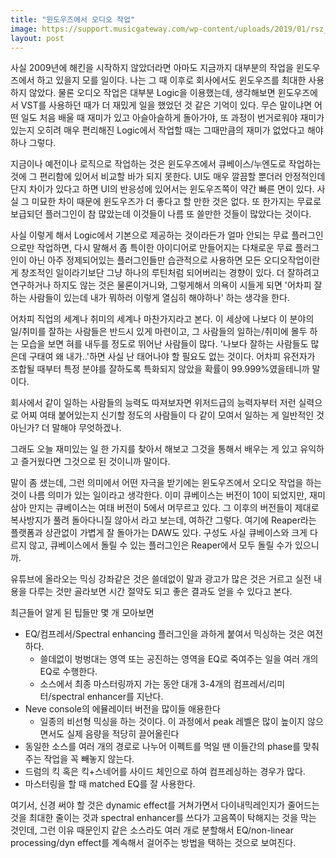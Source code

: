 ```yaml
---
title: "윈도우즈에서 오디오 작업"
image: https://support.musicgateway.com/wp-content/uploads/2019/01/rsz_reaper_teaser.png
layout: post
---
```


사실 2009년에 해킨을 시작하지 않았더라면 아마도 지금까지 대부분의 작업을 윈도우즈에서 하고 있을지 모를 일이다. 나는 그 때 이후로 회사에서도 윈도우즈를 최대한 사용하지 않았다. 물론 오디오 작업은 대부분 Logic을 이용했는데, 생각해보면 윈도우즈에서 VST를 사용하던 때가 더 재밌게 일을 했었던 것 같은 기억이 있다. 무슨 말이냐면 어떤 일도 처음 배울 때 재미가 있고 아슬아슬하게 돌아가야, 또 과정이 번거로워야 재미가 있는지 오히려 매우 편리해진 Logic에서 작업할 때는 그때만큼의 재미가 없었다고 해야 하나 그렇다.

지금이나 예전이나 로직으로 작업하는 것은 윈도우즈에서 큐베이스/누엔도로 작업하는 것에 그 편리함에 있어서 비교할 바가 되지 못한다. UI도 매우 깔끔할 뿐더러 안정적인데 단지 차이가 있다고 하면 UI의 반응성에 있어서는 윈도우즈쪽이 약간 빠른 면이 있다. 사실 그 미묘한 차이 때문에 윈도우즈가 더 좋다고 할 만한 것은 없다. 또 한가지는 무료로 보급되던 플러그인이 참 많았는데 이것들이 나름 또 쓸만한 것들이 많았다는 것이다. 

사실 이렇게 해서 Logic에서 기본으로 제공하는 것이라든가 얼마 안되는 무료 플러그인으로만 작업하면, 다시 말해서 좀 특이한 아이디어로 만들어지는 다채로운 무료 플러그인이 아닌 아주 정제되어있는 플러그인들만 습관적으로 사용하면 모든 오디오작업이란 게 창조적인 일이라기보단 그냥 하나의 루틴처럼 되어버리는 경향이 있다. 더 잘하려고 연구하거나 하지도 않는 것은 물론이거니와, 그렇게해서 의욕이 시들게 되면 '어차피 잘 하는 사람들이 있는데 내가 뭐하러 이렇게 열심히 해야하나' 하는 생각을 한다.

어차피 직업의 세계나 취미의 세계나 마찬가지라고 본다. 이 세상에 나보다 이 분야의 일/취미를 잘하는 사람들은 반드시 있게 마련이고, 그 사람들의 일하는/취미에 몰두 하는 모습을 보면 혀를 내두를 정도로 뛰어난 사람들이 많다. '나보다 잘하는 사람들도 많은데 구태여 왜 내가..'하면 사실 난 태어나야 할 필요도 없는 것이다. 어차피 유전자가 조합될 때부터 특정 분야를 잘하도록 특화되지 않았을 확률이 99.999%였을테니까 말이다. 

회사에서 같이 일하는 사람들의 능력도 따져보자면 위저드급의 능력자부터 저런 실력으로 어찌 여태 붙어있는지 신기할 정도의 사람들이 다 같이 모여서 일하는 게 일반적인 것 아닌가? 더 말해야 무엇하겠나.

그래도 오늘 재미있는 일 한 가지를 찾아서 해보고 그것을 통해서 배우는 게 있고 유익하고 즐거웠다면 그것으로 된 것이니까 말이다.

말이 좀 샜는데, 그런 의미에서 어떤 자극을 받기에는 윈도우즈에서 오디오 작업을 하는 것이 나름 의미가 있는 일이라고 생각한다. 이미 큐베이스는 버전이 10이 되었지만, 재미삼아 만지는 큐베이스는 여태 버전이 5에서 머무르고 있다. 그 이후의 버전들이 제대로 복사방지가 풀려 돌아다니질 않아서 라고 보는데, 여하간 그렇다. 여기에 Reaper라는 플랫폼과 상관없이 가볍게 잘 돌아가는 DAW도 있다. 구성도 사실 큐베이스와 크게 다르지 않고, 큐베이스에서 돌릴 수 있는 플러그인은 Reaper에서 모두 돌릴 수가 있으니까.

유튜브에 올라오는 믹싱 강좌같은 것은 쓸데없이 말과 광고가 많은 것은 거르고 실전 내용을 다루는 것만 골라보면 시간 절약도 되고 좋은 결과도 얻을 수 있다고 본다.

최근들어 알게 된 팁들만 몇 개 모아보면
- EQ/컴프레서/Spectral enhancing 플러그인을 과하게 붙여서 믹싱하는 것은 여전하다.
  - 쓸데없이 벙벙대는 영역 또는 공진하는 영역을 EQ로 죽여주는 일을 여러 개의 EQ로 수행한다. 
  - 소스에서 최종 마스터링까지 가는 동안 대개 3-4개의 컴프레서/리미터/spectral enhancer를 지난다.
- Neve console의 에뮬레이터 버전을 많이들 애용한다
  - 일종의 비선형 믹싱을 하는 것이다. 이 과정에서 peak 레벨은 많이 높이지 않으면서도 실제 음량을 적당히 끌어올린다
- 동일한 소스를 여러 개의 경로로 나누어 이펙트를 먹일 땐 이들간의 phase를 맞춰주는 작업을 꼭 빼놓지 않는다.
- 드럼의 킥 혹은 킥+스네어를 사이드 체인으로 하여 컴프레싱하는 경우가 많다.
- 마스터링을 할 때 matched EQ를 잘 사용한다.

여기서, 신경 써야 할 것은 dynamic effect를 거쳐가면서 다이내믹레인지가 줄어드는 것을 최대한 줄이는 것과 spectral enhancer를 쓰다가 고음쪽이 탁해지는 것을 막는 것인데, 그런 이유 때문인지 같은 소스라도 여러 개로 분할해서 EQ/non-linear processing/dyn effect를 계속해서 걸어주는 방법을 택하는 것으로 보여진다.

